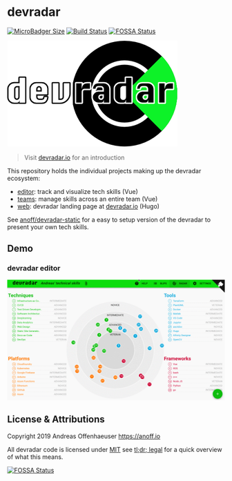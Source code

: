 # devradar

[![MicroBadger Size](https://img.shields.io/microbadger/image-size/anoff/devradar.svg)](https://microbadger.com/images/anoff/devradar)
[![Build Status](https://cloud.drone.io/api/badges/anoff/devradar/status.svg)](https://cloud.drone.io/anoff/devradar)
[![FOSSA Status](https://app.fossa.io/api/projects/git%2Bgithub.com%2Fanoff%2Fdevradar.svg?type=shield)](https://app.fossa.io/projects/git%2Bgithub.com%2Fanoff%2Fdevradar?ref=badge_shield)

<img src="assets/logo-text.png">

> Visit [devradar.io](https://devradar.io) for an introduction

This repository holds the individual projects making up the devradar ecosystem:

* [editor](editor/): track and visualize tech skills (Vue)
* [teams](teams/): manage skills across an entire team (Vue)
* [web](web/): devradar landing page at [devradar.io](//devradar.io) (Hugo)

See [anoff/devradar-static](https://github.com/anoff/devradar-static) for a easy to setup version of the devradar to present your own tech skills.

## Demo

### devradar editor

<img src="assets/editor-demo.gif" alt="video of the editor app">

## License & Attributions

Copyright 2019 Andreas Offenhaeuser <https://anoff.io>

All devradar code is licensed under [MIT](LICENSE) see [tl;dr; legal](https://tldrlegal.com/license/mit-license) for a quick overview of what this means.

[![FOSSA Status](https://app.fossa.io/api/projects/git%2Bgithub.com%2Fanoff%2Fdevradar.svg?type=large)](https://app.fossa.io/projects/git%2Bgithub.com%2Fanoff%2Fdevradar?ref=badge_large)
